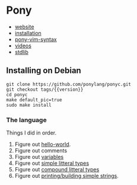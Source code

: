 # Pony

  * [website]( https://www.ponylang.io/)
  * [installation](https://github.com/ponylang/ponyc/blob/master/README.md#installation)
  * [pony-vim-syntax](https://github.com/dleonard0/pony-vim-syntax)
  * [videos](https://www.youtube.com/playlist?list=PLfHYba8zC7hQmDRUcYfJolL2WpUFO8XWC)
  * [stdlib](https://stdlib.ponylang.io/)


## Installing on Debian

```
git clone https://github.com/ponylang/ponyc.git
git checkout tags/{{version}}
cd ponyc
make default_pic=true
sudo make install
```

### The language

Things I did in order.

  1. Figure out [hello-world](https://github.com/mgreenly/notes/blob/master/pony/hello/main.pony).
  1. Figure out comments
  1. Figure out [variables](https://github.com/mgreenly/notes/blob/master/pony/variables/main.pony)
  1. Figure out [simple litteral types](https://github.com/mgreenly/notes/blob/master/pony/litterals/main.pony)
  1. Figure out [compound litteral types](https://github.com/mgreenly/notes/blob/master/pony/compound/main.pony)
  1. Figure out [printing/building simple strings](https://github.com/mgreenly/notes/blob/master/pony/printing/main.pony).
